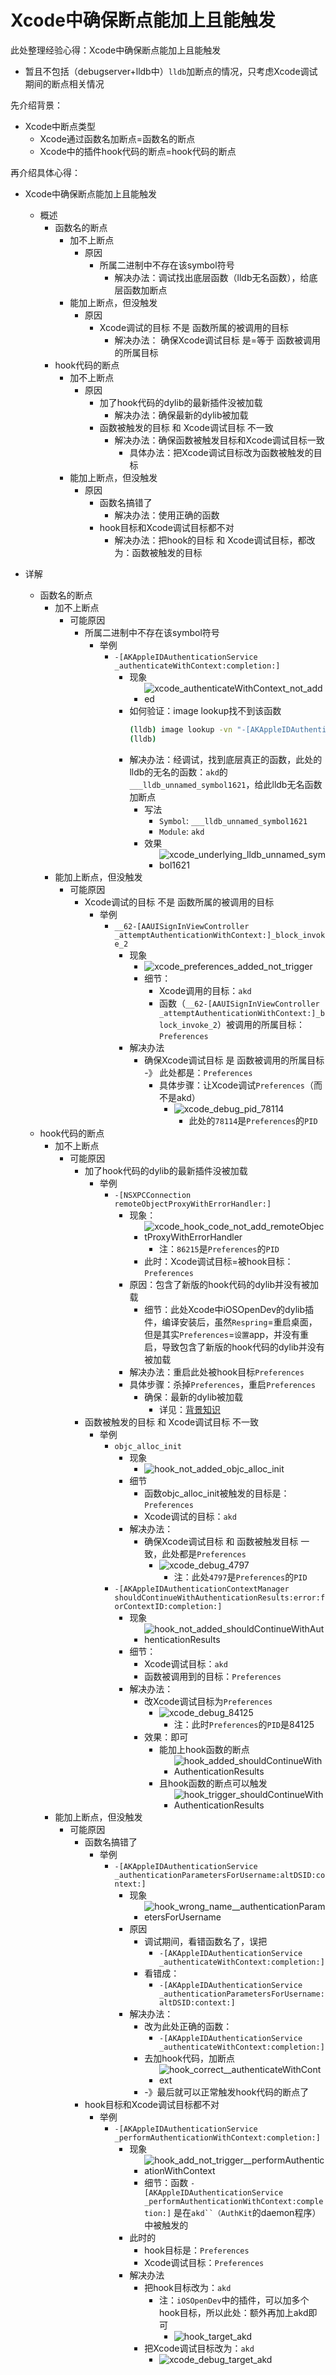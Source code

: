 # Xcode中确保断点能加上且能触发

此处整理经验心得：Xcode中确保断点能加上且能触发

* 暂且不包括（debugserver+lldb中）`lldb`加断点的情况，只考虑Xcode调试期间的断点相关情况

先介绍背景：

* Xcode中断点类型
  * Xcode通过函数名加断点=函数名的断点
  * Xcode中的插件hook代码的断点=hook代码的断点

再介绍具体心得：

* Xcode中确保断点能加上且能触发
  * 概述
    * 函数名的断点
      * 加不上断点
        * 原因
          * 所属二进制中不存在该symbol符号
            * 解决办法：调试找出底层函数（lldb无名函数），给底层函数加断点
      * 能加上断点，但没触发
        * 原因
          * Xcode调试的目标 不是 函数所属的被调用的目标
            * 解决办法： 确保Xcode调试目标 是=等于 函数被调用的所属目标
    * hook代码的断点
      * 加不上断点
        * 原因
          * 加了hook代码的dylib的最新插件没被加载
            * 解决办法：确保最新的dylib被加载
          * 函数被触发的目标 和 Xcode调试目标 不一致
            * 解决办法：确保函数被触发目标和Xcode调试目标一致
              * 具体办法：把Xcode调试目标改为函数被触发的目标
      * 能加上断点，但没触发
        * 原因
          * 函数名搞错了
            * 解决办法：使用正确的函数
          * hook目标和Xcode调试目标都不对
            * 解决办法：把hook的目标 和 Xcode调试目标，都改为：函数被触发的目标

* 详解
  * 函数名的断点
    * 加不上断点
      * 可能原因
        * 所属二进制中不存在该symbol符号
          * 举例
            * `-[AKAppleIDAuthenticationService _authenticateWithContext:completion:]`
              * 现象
                * ![xcode_authenticateWithContext_not_added](../assets/img/xcode_authenticateWithContext_not_added.png)
              * 如何验证：image lookup找不到该函数
                ```bash
                (lldb) image lookup -vn "-[AKAppleIDAuthenticationService _authenticateWithContext:completion:]"
                (lldb)
                ```
              * 解决办法：经调试，找到底层真正的函数，此处的lldb的无名的函数：`akd`的`___lldb_unnamed_symbol1621`，给此lldb无名函数加断点
                * 写法
                  * `Symbol`: `___lldb_unnamed_symbol1621`
                  * `Module`: `akd`
                * 效果
                  * ![xcode_underlying_lldb_unnamed_symbol1621](../assets/img/xcode_underlying_lldb_unnamed_symbol1621.png)
    * 能加上断点，但没触发
      * 可能原因
        * Xcode调试的目标 不是 函数所属的被调用的目标
          * 举例
            * `__62-[AAUISignInViewController _attemptAuthenticationWithContext:]_block_invoke_2`
              * 现象
                * ![xcode_preferences_added_not_trigger](../assets/img/xcode_preferences_added_not_trigger.png)
                * 细节：
                  * Xcode调用的目标：`akd`
                  * 函数（`__62-[AAUISignInViewController _attemptAuthenticationWithContext:]_block_invoke_2`）被调用的所属目标：`Preferences`
              * 解决办法
                * 确保Xcode调试目标 是 函数被调用的所属目标 -》 此处都是：`Preferences`
                  * 具体步骤：让Xcode调试`Preferences`（而不是akd）
                    * ![xcode_debug_pid_78114](../assets/img/xcode_debug_pid_78114.png)
                      * 此处的`78114`是`Preferences`的`PID`
  * hook代码的断点
    * 加不上断点
      * 可能原因
        * 加了hook代码的dylib的最新插件没被加载
          * 举例
            * `-[NSXPCConnection remoteObjectProxyWithErrorHandler:]`
              * 现象：
                * ![xcode_hook_code_not_add_remoteObjectProxyWithErrorHandler](../assets/img/xcode_hook_code_not_add_remoteObjectProxyWithErrorHandler.png)
                  * 注：`86215`是`Preferences`的`PID`
                * 此时：Xcode调试目标=被hook目标：`Preferences`
              * 原因：包含了新版的hook代码的dylib并没有被加载
                * 细节：此处Xcode中iOSOpenDev的dylib插件，编译安装后，虽然`Respring`=重启桌面，但是其实`Preferences`=`设置`app，并没有重启，导致包含了新版的hook代码的dylib并没有被加载
              * 解决办法：重启此处被hook目标`Preferences`
              * 具体步骤：杀掉`Preferences`，重启`Preferences`
                * 确保：最新的dylib被加载
                  * 详见：[背景知识](../common_logic/background.md)
        * 函数被触发的目标 和 Xcode调试目标 不一致
          * 举例
            * `objc_alloc_init`
              * 现象
                * ![hook_not_added_objc_alloc_init](../assets/img/hook_not_added_objc_alloc_init.png)
              * 细节
                * 函数objc_alloc_init被触发的目标是：`Preferences`
                * Xcode调试的目标：`akd`
              * 解决办法：
                * 确保Xcode调试目标 和 函数被触发目标 一致，此处都是`Preferences`
                  * ![xcode_debug_4797](../assets/img/xcode_debug_4797.png)
                    * 注：此处`4797`是`Preferences`的`PID`
            * `-[AKAppleIDAuthenticationContextManager shouldContinueWithAuthenticationResults:error:forContextID:completion:]`
              * 现象
                * ![hook_not_added_shouldContinueWithAuthenticationResults](../assets/img/hook_not_added_shouldContinueWithAuthenticationResults.png)
              * 细节：
                * Xcode调试目标：`akd`
                * 函数被调用到的目标：`Preferences`
              * 解决办法：
                * 改Xcode调试目标为`Preferences`
                  * ![xcode_debug_84125](../assets/img/xcode_debug_84125.png)
                    * 注：此时`Preferences`的`PID`是84125
                * 效果：即可
                  * 能加上hook函数的断点
                    * ![hook_added_shouldContinueWithAuthenticationResults](../assets/img/hook_added_shouldContinueWithAuthenticationResults.jpg)
                  * 且hook函数的断点可以触发
                    * ![hook_trigger_shouldContinueWithAuthenticationResults](../assets/img/hook_trigger_shouldContinueWithAuthenticationResults.jpg)
    * 能加上断点，但没触发
      * 可能原因
        * 函数名搞错了
          * 举例
            * `-[AKAppleIDAuthenticationService _authenticationParametersForUsername:altDSID:context:]`
              * 现象
                * ![hook_wrong_name__authenticationParametersForUsername](../assets/img/hook_wrong_name__authenticationParametersForUsername.png)
              * 原因
                * 调试期间，看错函数名了，误把
                  * `-[AKAppleIDAuthenticationService _authenticateWithContext:completion:]`
                * 看错成：
                  * `-[AKAppleIDAuthenticationService _authenticationParametersForUsername:altDSID:context:]`
              * 解决办法：
                * 改为此处正确的函数：
                  * `-[AKAppleIDAuthenticationService _authenticateWithContext:completion:]`
                * 去加hook代码，加断点
                  * ![hook_correct__authenticateWithContext](../assets/img/hook_correct__authenticateWithContext.jpg)
                * -》最后就可以正常触发hook代码的断点了
        * hook目标和Xcode调试目标都不对
          * 举例
            * `-[AKAppleIDAuthenticationService _performAuthenticationWithContext:completion:] `
              * 现象
                * ![hook_add_not_trigger__performAuthenticationWithContext](../assets/img/hook_add_not_trigger__performAuthenticationWithContext.png)
                * 细节：函数 `-[AKAppleIDAuthenticationService _performAuthenticationWithContext:completion:]` 是在`akd``（AuthKit`的daemon程序）中被触发的
              * 此时的
                * hook目标是：`Preferences`
                * Xcode调试目标：`Preferences`
              * 解决办法
                * 把hook目标改为：`akd`
                  * 注：`iOSOpenDev`中的插件，可以加多个hook目标，所以此处：额外再加上akd即可
                    * ![hook_target_akd](../assets/img/hook_target_akd.png)
                * 把Xcode调试目标改为：`akd`
                  * ![xcode_debug_target_akd](../assets/img/xcode_debug_target_akd.png)
